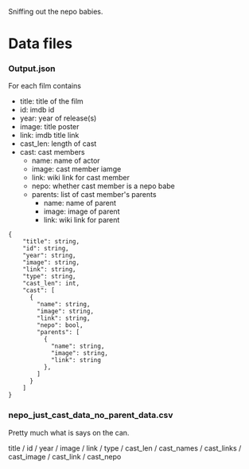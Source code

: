 Sniffing out the nepo babies.

# Data files

### Output.json

For each film contains

- title: title of the film
- id: imdb id
- year: year of release(s)
- image: title poster
- link: imdb title link
- cast_len: length of cast
- cast: cast members
  - name: name of actor
  - image: cast member iamge
  - link: wiki link for cast member
  - nepo: whether cast member is a nepo babe
  - parents: list of cast member's parents
    - name: name of parent
    - image: image of parent
    - link: wiki link for parent

```
{
    "title": string,
    "id": string,
    "year": string,
    "image": string,
    "link": string,
    "type": string,
    "cast_len": int,
    "cast": [
      {
        "name": string,
        "image": string,
        "link": string,
        "nepo": bool,
        "parents": [
          {
            "name": string,
            "image": string,
            "link": string
          },
        ]
      }
    ]
}
```

### nepo_just_cast_data_no_parent_data.csv

Pretty much what is says on the can.

title / id / year / image / link / type / cast_len / cast_names / cast_links / cast_image / cast_link / cast_nepo
